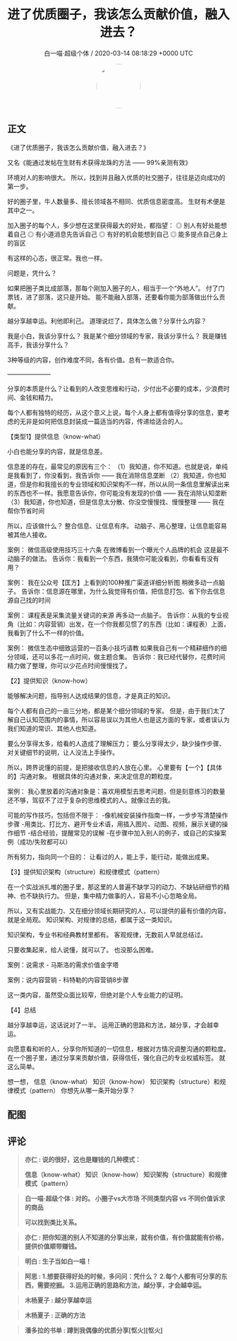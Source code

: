 <h1 align="center">进了优质圈子，我该怎么贡献价值，融入进去？</h1>
<p align="center">
    <a>白一喵·超级个体 / 2020-03-14 08:18:29 &#43;0000 UTC</a>
</p>

<div align="center">
    <img src="https://images.zsxq.com/FrhfOUekGDKoZb1ahsi1SyZ_2Sb6?e=1590940799&amp;token=kIxbL07-8jAj8w1n4s9zv64FuZZNEATmlU_Vm6zD:C7sBILrdfJQd5kG85JKTUn_sj2o=" width="100" height="100" style="border:1px solid;border-radius:50%; color:#ffffff"/>
</div>

## 正文

<div>
《进了优质圈子，我该怎么贡献价值，融入进去？》 

又名《能通过发帖在生财有术获得龙珠的方法 —— 99%亲测有效》

环境对人的影响很大。
所以，找到并且融入优质的社交圈子，往往是迈向成功的第一步。

好的圈子里，牛人数量多、擅长领域各不相同、优质信息密度高。
生财有术便是其中之一。

加入圈子的每个人，多少想在这里获得最大的好处，都指望：
◎ 别人有好处能想着自己
◎ 有小道消息先告诉自己
◎ 有好的机会能想到自己
◎ 能多提点自己身上的盲区

有这样的心态，很正常。我也一样。

问题是，凭什么？

如果把圈子类比成部落，那每个刚加入圈子的人，相当于一个“外地人”。
付了门票钱，进了部落，这只是开始。
能不能融入部落，还要看你能为部落做出什么贡献。

越分享越幸运。利他即利己。
道理说烂了，具体怎么做？分享什么内容？

我是小白，我该分享什么？
我是某个细分领域的专家，我该分享什么？
我是赚钱高手，我该分享什么？

3种等级的内容，创作难度不同，各有价值。总有一款适合你。

———————

分享的本质是什么？让看到的人改变思维和行动，少付出不必要的成本，少浪费时间、金钱和精力。

每个人都有独特的经历，从这个意义上说，每个人身上都有值得分享的信息，要考虑的无非是如何把信息封装成一篇适当的内容，传递给适合的人。


【类型1】提供信息（know-what）

小白也能分享的内容，就是信息差。

信息差的存在，最常见的原因有三个：
（1）我知道，你不知道。也就是说，单纯是我看到了，你没看到，我告诉你 —— 我在消除信息垄断
（2）我知道，你也知道，但是你和我擅长的专业领域和知识架构不一样，所以从同一条信息里解读出来的东西也不一样。我愿意告诉你，你可能没有发现的价值 —— 我在消除认知垄断
（3）我知道，你也知道，但是信息太分散、你没空慢慢找、慢慢整理 —— 我在帮你节省时间

所以，应该做什么？
整合信息、让信息有序。
动脑子、用心整理，让信息能容易被其他人接收。

案例：
 微信高级使用技巧三十六条
 在微博看到一个曝光个人品牌的机会
这是最不动脑子的做法。
告诉你：我看到一个东西，我猜你可能没看到，你看看有没有用？

案例： 我在公众号【匡方】上看到的100种推广渠道详细分析图
稍微多动一点脑子。
告诉你：信息源在哪里，为什么我觉得有价值，把信息打包、省下你去信息源自己找的时间

案例： 课程表是采集流量关键词的来源
再多动一点脑子。
告诉你：从我的专业视角（比如：内容营销）出发，在一个你我都见惯了的东西（比如：课程表）上面，我看到了什么不一样的价值。

案例： 微信生态中细致运营的一百条小技巧请教
如果我自己有一个精耕细作的细分领域，还可以多花一点时间，做主题合集。
告诉你：我已经代替你，花费时间精力做了整理，你可以少花点时间慢慢找了。


【2】提供知识（know-how）

能够解决问题，指导别人达成结果的信息，才是真正的知识。

每个人都有自己的一亩三分地，都是某个细分领域的专家。
但是，由于我们太了解自己认知范围内的事情，所以容易误以为其他人也是这方面的专家，或者误认为我们知道的常识、其他人也知道。

要么分享得太多，给看的人造成了理解压力；
要么分享得太少，缺少操作步骤、对关键细节的说明，让人没法上手操作。

所以，跨界说懂的前提，是把接收信息的人放在心里。
心里要有【一个】【具体的】沟通对象。
根据具体的沟通对象，来决定信息的颗粒度。

案例：
我心里放着的沟通对象是：喜欢用模型去思考问题，但是刻意练习的数量还不够，驾驭不了过于复杂的思维模式的人。就像过去的我。

可能的写作技巧，包括但不限于：
-像机械安装操作指南一样，一步步写清楚操作步骤
-用类比、打比方、避开专业术语，用插入图片、动图、视频，展示关键的操作细节
-结合经验，提醒常见的误解
-在步骤中加入别人的例子，或自己的实操案例（成功/失败都可以）

所有努力，指向同一个目的：
让看过的人，能上手，能行动，能做出成果。


【3】提供知识架构（structure）和规律模式（pattern）

在一个实战派扎堆的圈子里，那这里的人普遍不缺学习的动力、不缺钻研细节的精神、也不缺执行力。
但是，集中精力做事的人，容易不小心忽略全局。

所以，又有实战能力、又在细分领域长期研究的人，可以提供的最有价值的内容，就是全局观。
知识架构、对规律的总结，都属于这一类知识。

知识架构，专业书和经典教材里都有。
客观规律，无数前人早就总结过。

只要收集起来，给人说懂，就可以了。
也没那么困难。

案例：说需求 - 马斯洛的需求价值金字塔


案例：说内容营销 - 科特勒的内容营销8步骤


这一类内容，虽然受众面比较窄，但绝对是个人专业能力的证明。


【4】总结

越分享越幸运，这话说对了一半。
运用正确的思路和方法，越分享，才会越幸运。

向愿意看和听的人，分享你所知道的一切信息，根据对方情况调整沟通的颗粒度。
在一个圈子里，通过分享来贡献价值，获得信任，强化自己的专业权威标签。
就这么简单。

想一想，
信息（know-what）
知识（know-how）
知识架构（structure）和规律模式（pattern）
你想先从哪一条开始分享？
</div>

## 配图
<div class="image" align="center">

</div>

## 评论

<div align="left">
<div>

<blockquote >
<span> <strong>亦仁 : 说的很好，这也是赚钱的几种模式：

信息（know-what）
知识（know-how）
知识架构（structure）和规律模式（pattern） </strong></span>
</blockquote>

<blockquote >
<span> <strong>白一喵·超级个体 : 对的。
小圈子vs大市场
不同类型内容 vs 不同价值诉求的商品

可以找到类比关系。 </strong></span>
</blockquote>

<blockquote >
<span> <strong>亦仁 : 把你知道的别人不知道的分享出来，就有价值，有价值就能有价格，提供价值顺带赚钱。 </strong></span>
</blockquote>

<blockquote >
<span> <strong>明白 : 生子当如白一喵！ </strong></span>
</blockquote>

<blockquote >
<span> <strong>阿思 : 1.想要获得好处的时候，多问问：凭什么？
2.每个人都有可分享的东西，需要挖掘。
3.运用正确的思路和方法，越分享，才会越幸运。 </strong></span>
</blockquote>

<blockquote >
<span> <strong>木杨夏子 : 越分享越幸运 </strong></span>
</blockquote>

<blockquote >
<span> <strong>木杨夏子 : 正确的方法 </strong></span>
</blockquote>

<blockquote >
<span> <strong>潘多拉的书单 : 蹲到我偶像的优质分享[怄火][怄火] </strong></span>
</blockquote>

</div>
</div>